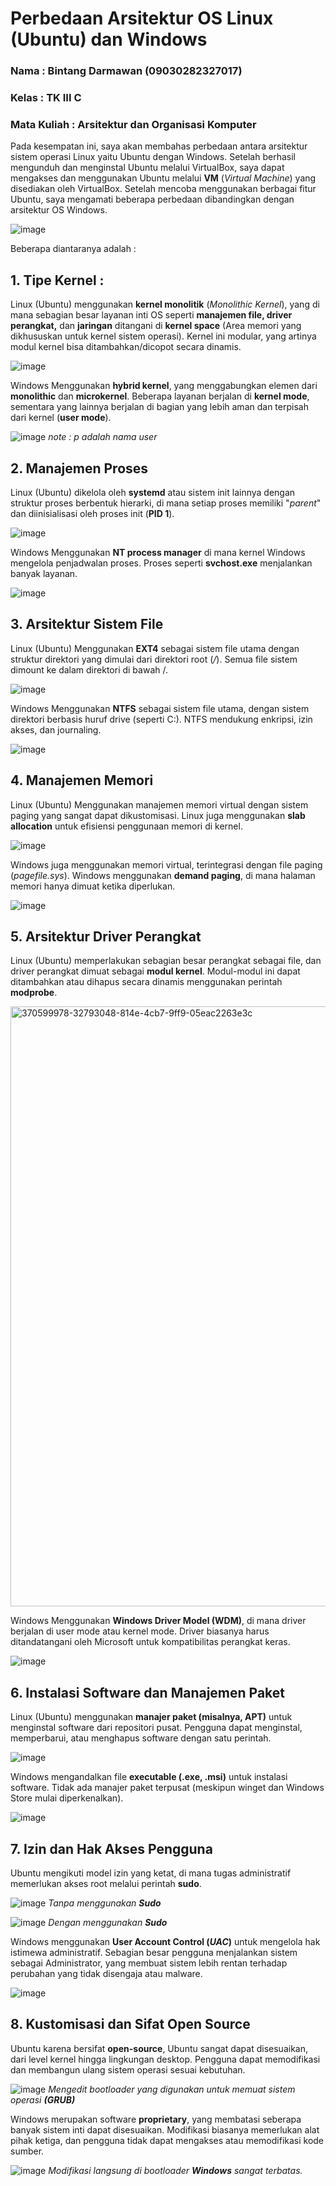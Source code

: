 # Perbedaan Arsitektur OS Linux (Ubuntu) dan Windows

### Nama : Bintang Darmawan (09030282327017)
### Kelas : TK III C
### Mata Kuliah : Arsitektur dan Organisasi Komputer

Pada kesempatan ini, saya akan membahas perbedaan antara arsitektur sistem operasi Linux yaitu Ubuntu dengan Windows. Setelah berhasil mengunduh dan menginstal Ubuntu melalui VirtualBox, saya dapat mengakses dan menggunakan Ubuntu melalui **VM** (*Virtual Machine*) yang disediakan oleh VirtualBox.
Setelah mencoba menggunakan berbagai fitur Ubuntu, saya mengamati beberapa perbedaan dibandingkan dengan arsitektur OS Windows.

![image](https://github.com/user-attachments/assets/5512bda1-d0ff-494c-bde1-1df7ce67751b)



Beberapa diantaranya adalah :

## 1. Tipe Kernel :

Linux (Ubuntu) menggunakan **kernel monolitik** (_Monolithic Kernel_), yang di mana sebagian besar layanan inti OS seperti **manajemen file, driver perangkat,** dan **jaringan** ditangani di **kernel space** (Area memori yang dikhususkan untuk kernel sistem operasi). Kernel ini modular, yang artinya modul kernel bisa ditambahkan/dicopot secara dinamis.

![image](https://github.com/user-attachments/assets/59a4c503-22a1-47b8-905f-353ca4beebf2)


Windows Menggunakan **hybrid kernel**, yang menggabungkan elemen dari **monolithic** dan **microkernel**. Beberapa layanan berjalan di **kernel mode**, sementara yang lainnya berjalan di bagian yang lebih aman dan terpisah dari kernel (**user mode**).

![image](https://github.com/user-attachments/assets/c0bb0b75-8f77-4866-8c34-1e3b1857116a)
_note : p adalah nama user_


## 2. Manajemen Proses

Linux (Ubuntu) dikelola oleh **systemd** atau sistem init lainnya dengan struktur proses berbentuk hierarki, di mana setiap proses memiliki "_parent_" dan diinisialisasi oleh proses init (**PID 1**).

![image](https://github.com/user-attachments/assets/ef75b38d-9e4b-40ae-a047-fdc37959865b)

Windows Menggunakan **NT process manager** di mana kernel Windows mengelola penjadwalan proses. Proses seperti **svchost.exe** menjalankan banyak layanan.

![image](https://github.com/user-attachments/assets/a147957b-4ebc-49e4-ba3b-eb4d5ee66d30)


## 3. Arsitektur Sistem File

Linux (Ubuntu) Menggunakan **EXT4** sebagai sistem file utama dengan struktur direktori yang dimulai dari direktori root (_/_). Semua file sistem dimount ke dalam direktori di bawah /.

![image](https://github.com/user-attachments/assets/eef66e91-b2d8-48d4-9a95-36335bdbf6e6)

Windows Menggunakan **NTFS** sebagai sistem file utama, dengan sistem direktori berbasis huruf drive (seperti C:\). NTFS mendukung enkripsi, izin akses, dan journaling.

![image](https://github.com/user-attachments/assets/47adf7f7-52b3-4469-93d2-8ed351c8a2bb)


## 4. Manajemen Memori

Linux (Ubuntu) Menggunakan manajemen memori virtual dengan sistem paging yang sangat dapat dikustomisasi. Linux juga menggunakan **slab allocation** untuk efisiensi penggunaan memori di kernel.

![image](https://github.com/user-attachments/assets/a9ee98b1-17ab-46fe-a2a3-c6732e75b471)

Windows juga menggunakan memori virtual, terintegrasi dengan file paging (_pagefile.sys_). Windows menggunakan **demand paging**, di mana halaman memori hanya dimuat ketika diperlukan.

![image](https://github.com/user-attachments/assets/8c5a2832-372f-4f5c-aa81-be043fd4ecc9)


## 5. Arsitektur Driver Perangkat

Linux (Ubuntu) memperlakukan sebagian besar perangkat sebagai file, dan driver perangkat dimuat sebagai **modul kernel**. Modul-modul ini dapat ditambahkan atau dihapus secara dinamis menggunakan perintah **modprobe**.

<img width="960" alt="370599978-32793048-814e-4cb7-9ff9-05eac2263e3c" src="https://github.com/user-attachments/assets/e47ff9fd-e71b-49c8-8efd-1fafede9e1e5">

Windows Menggunakan **Windows Driver Model (WDM)**, di mana driver berjalan di user mode atau kernel mode. Driver biasanya harus ditandatangani oleh Microsoft untuk kompatibilitas perangkat keras.

![image](https://github.com/user-attachments/assets/27b55018-c49d-4400-ae5b-85f8668f7a04)


## 6. Instalasi Software dan Manajemen Paket

Linux (Ubuntu) menggunakan **manajer paket (misalnya, APT)** untuk menginstal software dari repositori pusat. Pengguna dapat menginstal, memperbarui, atau menghapus software dengan satu perintah.

![image](https://github.com/user-attachments/assets/1a30f6a0-35f2-4ae7-90f3-bd16a59de7e5)

Windows mengandalkan file **executable (.exe, .msi)** untuk instalasi software. Tidak ada manajer paket terpusat (meskipun winget dan Windows Store mulai diperkenalkan).

![image](https://github.com/user-attachments/assets/f7548596-c858-4ee6-9c0d-eccabd0db9e0)


## 7. Izin dan Hak Akses Pengguna

Ubuntu mengikuti model izin yang ketat, di mana tugas administratif memerlukan akses root melalui perintah **sudo**.

![image](https://github.com/user-attachments/assets/8e676508-2739-4e81-b068-3a720bd97e88)
_Tanpa menggunakan **Sudo**_

![image](https://github.com/user-attachments/assets/f83dd38d-0c6c-433f-898f-f97b2f760abd)
_Dengan menggunakan **Sudo**_

Windows menggunakan **User Account Control (_UAC_)** untuk mengelola hak istimewa administratif. Sebagian besar pengguna menjalankan sistem sebagai Administrator, yang membuat sistem lebih rentan terhadap perubahan yang tidak disengaja atau malware.

![image](https://github.com/user-attachments/assets/6aa961fe-4bf2-44b7-aa18-e17a9652f0c2)


## 8. Kustomisasi dan Sifat Open Source

Ubuntu karena bersifat **open-source**, Ubuntu sangat dapat disesuaikan, dari level kernel hingga lingkungan desktop. Pengguna dapat memodifikasi dan membangun ulang sistem operasi sesuai kebutuhan.

![image](https://github.com/user-attachments/assets/53deea09-9e02-4535-a99c-48017375f574)
_Mengedit bootloader yang digunakan untuk memuat sistem operasi **(GRUB)**_

Windows merupakan software **proprietary**, yang membatasi seberapa banyak sistem inti dapat disesuaikan. Modifikasi biasanya memerlukan alat pihak ketiga, dan pengguna tidak dapat mengakses atau memodifikasi kode sumber.

![image](https://github.com/user-attachments/assets/6cc9853f-1d4e-486c-bc7e-c884e323025e)
_Modifikasi langsung di bootloader **Windows** sangat terbatas._
